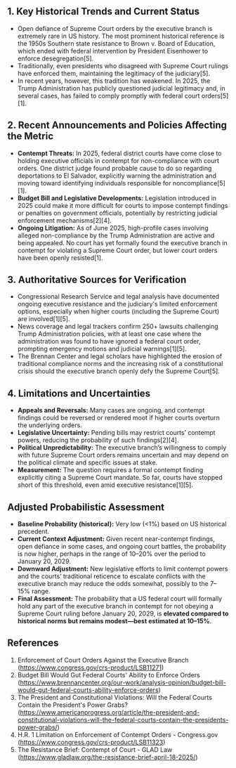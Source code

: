 ## 1. Key Historical Trends and Current Status

- Open defiance of Supreme Court orders by the executive branch is extremely rare in US history. The most prominent historical reference is the 1950s Southern state resistance to Brown v. Board of Education, which ended with federal intervention by President Eisenhower to enforce desegregation[5].
- Traditionally, even presidents who disagreed with Supreme Court rulings have enforced them, maintaining the legitimacy of the judiciary[5].
- In recent years, however, this tradition has weakened. In 2025, the Trump Administration has publicly questioned judicial legitimacy and, in several cases, has failed to comply promptly with federal court orders[5][1].

## 2. Recent Announcements and Policies Affecting the Metric

- **Contempt Threats:** In 2025, federal district courts have come close to holding executive officials in contempt for non-compliance with court orders. One district judge found probable cause to do so regarding deportations to El Salvador, explicitly warning the administration and moving toward identifying individuals responsible for noncompliance[5][1].
- **Budget Bill and Legislative Developments:** Legislation introduced in 2025 could make it more difficult for courts to impose contempt findings or penalties on government officials, potentially by restricting judicial enforcement mechanisms[2][4].
- **Ongoing Litigation:** As of June 2025, high-profile cases involving alleged non-compliance by the Trump Administration are active and being appealed. No court has yet formally found the executive branch in contempt for violating a Supreme Court order, but lower court orders have been openly resisted[1].

## 3. Authoritative Sources for Verification

- Congressional Research Service and legal analysis have documented ongoing executive resistance and the judiciary's limited enforcement options, especially when higher courts (including the Supreme Court) are involved[1][5].
- News coverage and legal trackers confirm 250+ lawsuits challenging Trump Administration policies, with at least one case where the administration was found to have ignored a federal court order, prompting emergency motions and judicial warnings[1][5].
- The Brennan Center and legal scholars have highlighted the erosion of traditional compliance norms and the increasing risk of a constitutional crisis should the executive branch openly defy the Supreme Court[5].

## 4. Limitations and Uncertainties

- **Appeals and Reversals:** Many cases are ongoing, and contempt findings could be reversed or rendered moot if higher courts overturn the underlying orders.
- **Legislative Uncertainty:** Pending bills may restrict courts’ contempt powers, reducing the probability of such findings[2][4].
- **Political Unpredictability:** The executive branch’s willingness to comply with future Supreme Court orders remains uncertain and may depend on the political climate and specific issues at stake.
- **Measurement:** The question requires a formal contempt finding explicitly citing a Supreme Court mandate. So far, courts have stopped short of this threshold, even amid executive resistance[1][5].

## Adjusted Probabilistic Assessment

- **Baseline Probability (historical):** Very low (<1%) based on US historical precedent.
- **Current Context Adjustment:** Given recent near-contempt findings, open defiance in some cases, and ongoing court battles, the probability is now higher, perhaps in the range of 10–20% over the period to January 20, 2029.
- **Downward Adjustment:** New legislative efforts to limit contempt powers and the courts’ traditional reticence to escalate conflicts with the executive branch may reduce the odds somewhat, possibly to the 7–15% range.
- **Final Assessment:** The probability that a US federal court will formally hold any part of the executive branch in contempt for not obeying a Supreme Court ruling before January 20, 2029, is **elevated compared to historical norms but remains modest—best estimated at 10–15%**.

## References

1. Enforcement of Court Orders Against the Executive Branch (https://www.congress.gov/crs-product/LSB11271)
2. Budget Bill Would Gut Federal Courts' Ability to Enforce Orders (https://www.brennancenter.org/our-work/analysis-opinion/budget-bill-would-gut-federal-courts-ability-enforce-orders)
3. The President and Constitutional Violations: Will the Federal Courts Contain the President's Power Grabs? (https://www.americanprogress.org/article/the-president-and-constitutional-violations-will-the-federal-courts-contain-the-presidents-power-grabs/)
4. H.R. 1 Limitation on Enforcement of Contempt Orders - Congress.gov (https://www.congress.gov/crs-product/LSB11323)
5. The Resistance Brief: Contempt of Court - GLAD Law (https://www.gladlaw.org/the-resistance-brief-april-18-2025/)